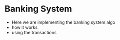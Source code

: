 # Banking System
* Here we are implementing the banking system algo
* how it works
* using the transactions
